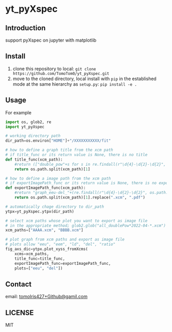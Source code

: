 # yt_pyXspec

## Introduction

support pyXspec on jupyter with matplotlib

## Install

1. clone this repository to local: `git clone https://github.com/TomoTom0/yt_pyXspec.git`
2. move to the cloned directory, local install with `pip` in the established mode at the same hierarchy as `setup.py`: `pip install -e .`

## Usage

For example

```python
import os, glob2, re
import yt_pyXspec

# working directory path
dir_path=os.environ["HOME"]+"/XXXXXXXXXXX/fit"

# how to define a graph title from the xcm path
# if title_func or its return value is None, there is no title
def title_func(xcm_path):
    #return (["double_pow"+s for s in re.findall(r"\d{4}-\d{2}-\d{2}", os.path.split(xcm_path)[1])]+[None])[0]
    return os.path.split(xcm_path)[1]

# how to define a image path from the xcm path
# if exportImagePath_func or its return value is None, there is no export file
def exportImagePath_func(xcm_path):
    #return "graph_eeu-del_"+(re.findall(r"\d{4}-\d{2}-\d{2}", os.path.split(xcm_path)[1])+[None])[0]+".pdf"
    return os.path.split(xcm_path)[1].replace(".xcm", ".pdf")

# automatically chage directory to dir_path
ytpx=yt_pyXspec.ytpx(dir_path)

# select xcm paths whose plot you want to export as image file
# in the appropriate method; glob2.glob("all_doublePow*2022-04-*.xcm")
xcm_paths=["AAAA.xcm", "BBBB.xcm"]

# plot graph from xcm paths and export as image file
# plots allow "eeu", "eem", "ld", "del", "ratio"
fig_axs_dic=ytpx.plot_xyss_fromXcms(
    xcms=xcm_paths,
    title_func=title_func,
    exportImagePath_func=exportImagePath_func,
    plots=["eeu", "del"])
```

## Contact

email: tomoIris427+Github@gamil.com

## LICENSE

MIT